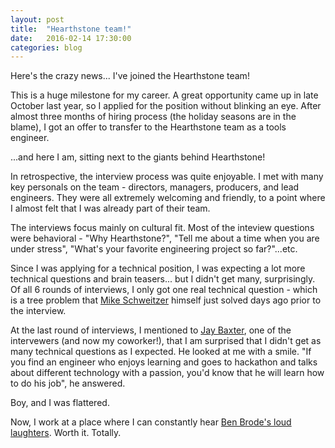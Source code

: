 ```yaml
---
layout: post
title:  "Hearthstone team!"
date:   2016-02-14 17:30:00
categories: blog
---
```

Here's the crazy news... I've joined the Hearthstone team!

This is a huge milestone for my career. A great opportunity came up in late October last year, so I applied for the position without blinking an eye. After almost three months of hiring process (the holiday seasons are in the blame), I got an offer to transfer to the Hearthstone team as a tools engineer.

...and here I am, sitting next to the giants behind Hearthstone!

In retrospective, the interview process was quite enjoyable. I met with many key personals on the team - directors, managers, producers, and lead engineers. They were all extremely welcoming and friendly, to a point where I almost felt that I was already part of their team.

The interviews focus mainly on cultural fit. Most of the inteview questions were behavioral - "Why Hearthstone?", "Tell me about a time when you are under stress", "What's your favorite engineering project so far?"...etc.

Since I was applying for a technical position, I was expecting a lot more technical questions and brain teasers... but I didn't get many, surprisingly. Of all 6 rounds of interviews, I only got one real technical question - which is a tree problem that [Mike Schweitzer](http://hearthstone.gamepedia.com/Michael_Schweitzer) himself just solved days ago prior to the interview.

At the last round of interviews, I mentioned to [Jay Baxter](http://hearthstone.gamepedia.com/Jay_Baxter), one of the intervewers (and now my coworker!), that I am surprised that I didn't get as many technical questions as I expected. He looked at me with a smile. "If you find an engineer who enjoys learning and goes to hackathon and talks about different technology with a passion, you'd know that he will learn how to do his job", he answered.

Boy, and I was flattered.

Now, I work at a place where I can constantly hear [Ben Brode's loud laughters](https://www.youtube.com/watch?v=pOa-YmYZcTM). Worth it. Totally.